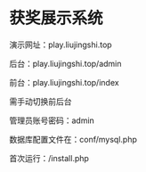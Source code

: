 # 获奖展示系统

演示网址：play.liujingshi.top

后台：play.liujingshi.top/admin

前台：play.liujingshi.top/index

需手动切换前后台

管理员账号密码：admin

数据库配置文件在：conf/mysql.php

首次运行：/install.php

